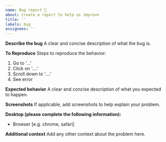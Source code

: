 ```yaml
---
name: Bug report 🐞
about: Create a report to help us improve
title: ''
labels: bug
assignees: ''
---
```



**Describe the bug**
A clear and concise description of what the bug is.


**To Reproduce**
Steps to reproduce the behavior:
1. Go to '...'
2. Click on '....'
3. Scroll down to '....'
4. See error


**Expected behavior**
A clear and concise description of what you expected to happen.


**Screenshots**
If applicable, add screenshots to help explain your problem. 


**Desktop (please complete the following information):**
- Browser [e.g. chrome, safari]


**Additional context**
Add any other context about the problem here.